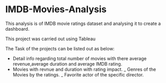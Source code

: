 # IMDB-Movies-Analysis
This analysis is of IMDB movie ratings dataset and analysing it to create a dashboard. 

This project was carried out using Tableau

The Task of the projects can be listed out as below:
- Detail info regarding total number of movies with there average revenue,average duration and average IMDB rating.
- Movies with revnue and duration with rating impact.
_ Genres of the Movies by the ratings.
_ Favorite actor of the specific director.


